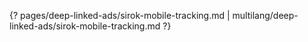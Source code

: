 {? pages/deep-linked-ads/sirok-mobile-tracking.md | multilang/deep-linked-ads/sirok-mobile-tracking.md ?}
